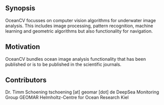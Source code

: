 ## Synopsis

OceanCV focusses on computer vision algorithms for underwater image analysis.
This includes image processing, pattern recognition, machine learning and geometric algorithms but also functionality for navigation.

## Motivation

OceanCV bundles ocean image analysis functionality that has been published or is to be published in the scientific journals.

## Contributors

Dr. Timm Schoening
tschoening [at] geomar [dot] de
DeepSea Monitoring Group
GEOMAR Helmholtz-Centre for Ocean Research Kiel

